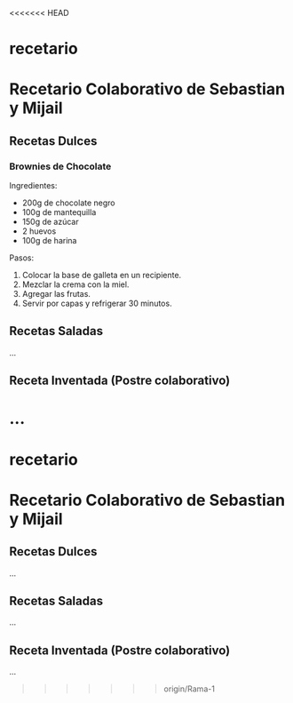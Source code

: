 <<<<<<< HEAD
# recetario


# Recetario Colaborativo de Sebastian y Mijail

## Recetas Dulces

### Brownies de Chocolate
Ingredientes:
- 200g de chocolate negro
- 100g de mantequilla
- 150g de azúcar
- 2 huevos
- 100g de harina

Pasos:
1. Colocar la base de galleta en un recipiente.
2. Mezclar la crema con la miel.
3. Agregar las frutas.
4. Servir por capas y refrigerar 30 minutos.

## Recetas Saladas
...

## Receta Inventada (Postre colaborativo)
...
=======
# recetario


# Recetario Colaborativo de Sebastian y Mijail

## Recetas Dulces
...

## Recetas Saladas
...

## Receta Inventada (Postre colaborativo)
...
>>>>>>> origin/Rama-1
